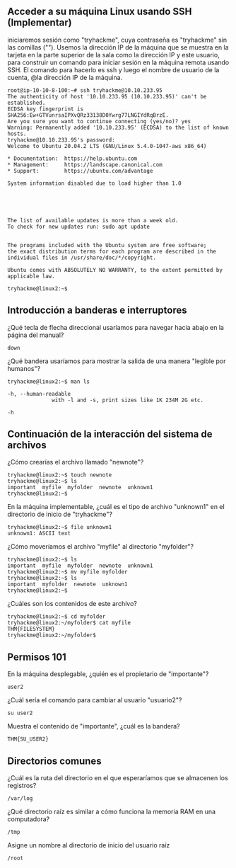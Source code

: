 ## Acceder a su máquina Linux usando SSH (Implementar)

iniciaremos sesión como "tryhackme", cuya contraseña es "tryhackme" sin las comillas (""). Usemos la dirección IP de la 
máquina que se muestra en la tarjeta en la parte superior de la sala como la dirección IP y este usuario, para 
construir un comando para iniciar sesión en la máquina remota usando SSH. El comando para hacerlo es ssh y luego el
nombre de usuario de la cuenta, @la dirección IP de la máquina.

    root@ip-10-10-8-100:~# ssh tryhackme@10.10.233.95
    The authenticity of host '10.10.233.95 (10.10.233.95)' can't be established.
    ECDSA key fingerprint is SHA256:Ew+GTVunrsaIPXvQRz33138D0Ywrg77LNGIYdRqBrzE.
    Are you sure you want to continue connecting (yes/no)? yes
    Warning: Permanently added '10.10.233.95' (ECDSA) to the list of known hosts.
    tryhackme@10.10.233.95's password: 
    Welcome to Ubuntu 20.04.2 LTS (GNU/Linux 5.4.0-1047-aws x86_64)

    * Documentation:  https://help.ubuntu.com
    * Management:     https://landscape.canonical.com
    * Support:        https://ubuntu.com/advantage

    System information disabled due to load higher than 1.0
    
    
    
    
    
    The list of available updates is more than a week old.
    To check for new updates run: sudo apt update
    
    
    The programs included with the Ubuntu system are free software;
    the exact distribution terms for each program are described in the
    individual files in /usr/share/doc/*/copyright.
    
    Ubuntu comes with ABSOLUTELY NO WARRANTY, to the extent permitted by
    applicable law.
    
    tryhackme@linux2:~$ 



## Introducción a banderas e interruptores


¿Qué tecla de flecha direccional usaríamos para navegar hacia abajo en la página del manual?

    down

¿Qué bandera usaríamos para mostrar la salida de una manera "legible por humanos"?

    tryhackme@linux2:~$ man ls

    -h, --human-readable
                  with -l and -s, print sizes like 1K 234M 2G etc.

    -h

## Continuación de la interacción del sistema de archivos


¿Cómo crearías el archivo llamado "newnote"?

    tryhackme@linux2:~$ touch newnote
    tryhackme@linux2:~$ ls
    important  myfile  myfolder  newnote  unknown1
    tryhackme@linux2:~$

En la máquina implementable, ¿cuál es el tipo de archivo "unknown1" en el directorio de inicio de "tryhackme"?

    tryhackme@linux2:~$ file unknown1
    unknown1: ASCII text

¿Cómo moveríamos el archivo "myfile" al directorio "myfolder"? 

    tryhackme@linux2:~$ ls
    important  myfile  myfolder  newnote  unknown1
    tryhackme@linux2:~$ mv myfile myfolder
    tryhackme@linux2:~$ ls
    important  myfolder  newnote  unknown1
    tryhackme@linux2:~$ 

¿Cuáles son los contenidos de este archivo?

    tryhackme@linux2:~$ cd myfolder
    tryhackme@linux2:~/myfolder$ cat myfile
    THM{FILESYSTEM}
    tryhackme@linux2:~/myfolder$ 

## Permisos 101

En la máquina desplegable, ¿quién es el propietario de "importante"?

    user2

¿Cuál sería el comando para cambiar al usuario "usuario2"?

    su user2

Muestra el contenido de "importante", ¿cuál es la bandera?

    THM{SU_USER2}

## Directorios comunes

¿Cuál es la ruta del directorio en el que esperaríamos que se almacenen los registros?

    /var/log

¿Qué directorio raíz es similar a cómo funciona la memoria RAM en una computadora?

    /tmp

Asigne un nombre al directorio de inicio del usuario raíz 

    /root




